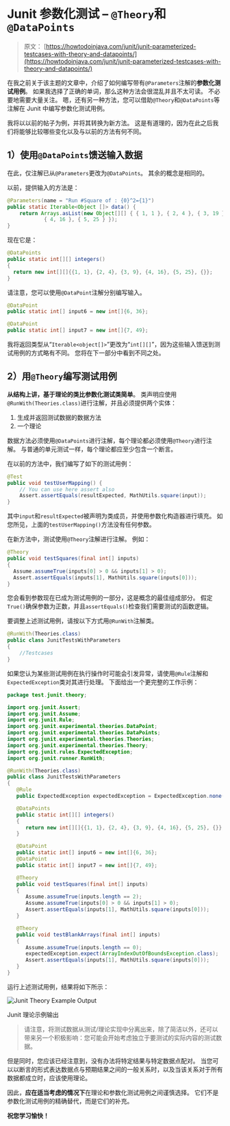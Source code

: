 # Junit 参数化测试 – `@Theory`和`@DataPoints`

> 原文： [https://howtodoinjava.com/junit/junit-parameterized-testcases-with-theory-and-datapoints/](https://howtodoinjava.com/junit/junit-parameterized-testcases-with-theory-and-datapoints/)

在我之前关于该主题的文章中，介绍了如何编写带有`@Parameters`注解的**参数化测试用例**。 如果我选择了正确的单词，那么这种方法会很混乱并且不太可读。 不必要地需要大量关注。 嗯，还有另一种方法，您可以借助`@Theory`和`@DataPoints`等注解在 Junit 中编写参数化测试用例。

我将以以前的帖子为例，并将其转换为新方法。 这是有道理的，因为在此之后我们将能够比较哪些变化以及与以前的方法有何不同。

## 1）使用`@DataPoints`馈送输入数据

在此，仅注解已从`@Parameters`更改为`@DataPoints`。 其余的概念是相同的。

以前，提供输入的方法是：

```java
@Parameters(name = "Run #Square of : {0}^2={1}")
public static Iterable<Object []> data() {
	return Arrays.asList(new Object[][] { { 1, 1 }, { 2, 4 }, { 3, 19 },
			{ 4, 16 }, { 5, 25 } });
}

```

现在它是：

```java
@DataPoints
public static int[][] integers()
{
  return new int[][]{{1, 1}, {2, 4}, {3, 9}, {4, 16}, {5, 25}, {}};
}

```

请注意，您可以使用`@DataPoint`注解分别编写输入。

```java
@DataPoint
public static int[] input6 = new int[]{6, 36};

@DataPoint
public static int[] input7 = new int[]{7, 49};

```

我将返回类型从“`Iterable<object[]>`”更改为“`int[][]`”，因为这些输入馈送到测试用例的方式略有不同。 您将在下一部分中看到不同之处。

## 2）用`@Theory`编写测试用例

**从结构上讲，基于理论的类比参数化测试类简单**。 类声明应使用`@RunWith(Theories.class)`进行注解，并且必须提供两个实体：

1.  生成并返回测试数据的数据方法
2.  一个理论

数据方法必须使用`@DataPoints`进行注解，每个理论都必须使用`@Theory`进行注解。 与普通的单元测试一样，每个理论都应至少包含一个断言。

在以前的方法中，我们编写了如下的测试用例：

```java
@Test
public void testUserMapping() {
	// You can use here assert also
	Assert.assertEquals(resultExpected, MathUtils.square(input));
}

```

其中`input`和`resultExpected`被声明为类成员，并使用参数化构造器进行填充。 如您所见，上面的`testUserMapping()`方法没有任何参数。

在新方法中，测试使用`@Theory`注解进行注解。 例如：

```java
@Theory
public void testSquares(final int[] inputs)
{
  Assume.assumeTrue(inputs[0] > 0 && inputs[1] > 0);
  Assert.assertEquals(inputs[1], MathUtils.square(inputs[0]));
}

```

您会看到参数现在已成为测试用例的一部分，这是概念的最佳组成部分。 假定`True()`确保参数为正数，并且`assertEquals()`检查我们需要测试的函数逻辑。

要调整上述测试用例，请按以下方式用`@RunWith`注解类。

```java
@RunWith(Theories.class)
public class JunitTestsWithParameters
{
	//Testcases
}

```

如果您认为某些测试用例在执行操作时可能会引发异常，请使用`@Rule`注解和`ExpectedException`类对其进行处理。 下面给出一个更完整的工作示例：

```java
package test.junit.theory;

import org.junit.Assert;
import org.junit.Assume;
import org.junit.Rule;
import org.junit.experimental.theories.DataPoint;
import org.junit.experimental.theories.DataPoints;
import org.junit.experimental.theories.Theories;
import org.junit.experimental.theories.Theory;
import org.junit.rules.ExpectedException;
import org.junit.runner.RunWith;

@RunWith(Theories.class)
public class JunitTestsWithParameters
{
   @Rule
   public ExpectedException expectedException = ExpectedException.none();

   @DataPoints
   public static int[][] integers()
   {
      return new int[][]{{1, 1}, {2, 4}, {3, 9}, {4, 16}, {5, 25}, {}};
   }

   @DataPoint
   public static int[] input6 = new int[]{6, 36};
   @DataPoint
   public static int[] input7 = new int[]{7, 49};

   @Theory
   public void testSquares(final int[] inputs)
   {
      Assume.assumeTrue(inputs.length == 2);
      Assume.assumeTrue(inputs[0] > 0 && inputs[1] > 0);
      Assert.assertEquals(inputs[1], MathUtils.square(inputs[0]));
   }

   @Theory
   public void testBlankArrays(final int[] inputs)
   {
      Assume.assumeTrue(inputs.length == 0);
      expectedException.expect(ArrayIndexOutOfBoundsException.class);
      Assert.assertEquals(inputs[1], MathUtils.square(inputs[0]));
   }
}

```

运行上述测试用例，结果将如下所示：

![Junit Theory Example Output](img/13d943304c6b70ec227d812dbb22429b.png)

Junit 理论示例输出



> 请注意，将测试数据从测试/理论实现中分离出来，除了简洁以外，还可以带来另一个积极影响：您可能会开始考虑独立于要测试的实际内容的测试数据。

但是同时，您应该已经注意到，没有办法将特定结果与特定数据点配对。 当您可以以断言的形式表达数据点与预期结果之间的一般关系时，以及当该关系对于所有数据都成立时，应该使用理论。

因此，**应在适当考虑的情况下**在理论和参数化测试用例之间谨慎选择。 它们不是参数化测试用例的精确替代，而是它们的补充。

 **祝您学习愉快！**